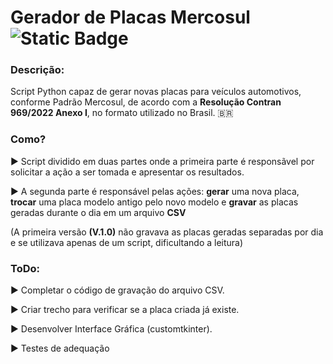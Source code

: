 # Gerador de Placas Mercosul    ![Static Badge](https://img.shields.io/badge/Git-Python-green)


### Descrição:

Script Python capaz de gerar novas placas para veículos automotivos, conforme Padrão Mercosul, 
de acordo com a **Resolução Contran 969/2022 Anexo I**, no formato utilizado no Brasil. :brazil:


### Como? 

:arrow_forward: Script dividido em duas partes onde a primeira parte é responsãvel por solicitar a ação a ser
tomada e apresentar os resultados.

:arrow_forward: A segunda parte é responsável pelas ações: **gerar** uma nova placa, **trocar** uma placa modelo
antigo pelo novo modelo e **gravar** as placas geradas durante o dia em um arquivo **CSV**

(A primeira versão **(V.1.0)** não gravava as placas geradas separadas por dia e se utilizava 
apenas de um script, dificultando a leitura)


### ToDo:

:arrow_forward: Completar o código de gravação do arquivo CSV.

:arrow_forward: Criar trecho para verificar se a placa criada já existe.

:arrow_forward: Desenvolver Interface Gráfica (customtkinter).

:arrow_forward: Testes de adequação
